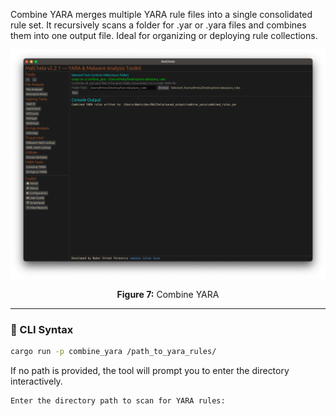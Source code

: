 Combine YARA merges multiple YARA rule files into a single consolidated rule set. It recursively scans a folder for .yar or .yara files and combines them into one output file. Ideal for organizing or deploying rule collections.

![Combine YARA](../images/combineyara.png)

<p align="center"><strong>Figure 7:</strong> Combine YARA</p>


---

### 🔧 CLI Syntax

```bash
cargo run -p combine_yara /path_to_yara_rules/
```

If no path is provided, the tool will prompt you to enter the directory interactively.

```bash
Enter the directory path to scan for YARA rules:
```